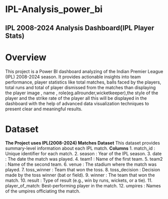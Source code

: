 # IPL-Analysis_power_bi
 ## IPL 2008-2024 Analysis Dashboard(IPL Player Stats)
 # Overview 
 This project is a Power BI dashboard analyzing of the Indian Premier League (IPL) 2008-2024 season. It provides actionable insights into team performance, player statistics like total matches, balls faced by the players, total runs and total of player dismissed from the matches than displaying the player image , name , role(eg.allrounder,wicketkeeper),the style of the player and the strike rate of the player all this will be displayed in the dashboard with the help of advanced data visualization techniques to present clear and meaningful results.

 # Dataset
   **The Project uses IPL(2008-2024) Matches Dataset**
       This dataset provides summary-level information about each IPL match.
**Columns**
       1. match_id       : Unique identifier for each match.
       2. season         : Year of the IPL season.
       3. date           : The date the match was played.
       4. team1          : Name of the first team.
       5. team2          : Name of the second team.
       6. venue          : The stadium where the match was played.
       7. toss_winner    : Team that won the toss.
       8. toss_decision  : Decision made by the toss winner (bat or field).
       9. winner         : The team that won the match.
      10. result         : Type of result (e.g., win by runs, wickets, or a tie).
      11. player_of_match: Best-performing player in the match.
      12. umpires        : Names of the umpires officiating the match.    

